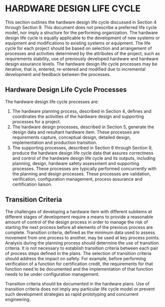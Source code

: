 # HARDWARE DESIGN LIFE CYCLE

This section outlines the hardware design life cycle discussed in Section 4 through Section 9. This document does not prescribe a preferred life cycle model, nor imply a structure for the performing organization. The hardware design life cycle is equally applicable to the development of new systems or equipment and modifications to existing systems or equipment. The life cycle for each project should be based on selection and arrangement of processes and activities determined by the attributes of the project, such as requirements stability, use of previously developed hardware and hardware design assurance levels. The hardware design life cycle processes may be iterative, that is, entered, re-entered and modified due to incremental development and feedback between the processes.

## Hardware Design Life Cycle Processes

The hardware design life cycle processes are:

1. The hardware planning process, described in Section 4, defines and coordinates the activities of the hardware design and supporting processes for a project.
2. The hardware design processes, described in Section 5, generate the design data and resultant hardware item. These processes are requirements capture, conceptual design, detailed design, implementation and production transition.
3. The supporting processes, described in Section 6 through Section 9, produce the hardware design life cycle data that assures correctness and control of the hardware design life cycle and its outputs, including planning, design, hardware safety assessment and supporting processes. These processes are typically performed concurrently with the planning and design processes. These processes are validation, verification, configuration management, process assurance and certification liaison.

## Transition Criteria

The challenges of developing a hardware item with different subitems at different stages of development require a means to provide a reasonable amount of control of the design process in order to manage the risk of starting the next process before all elements of the previous process are complete. Transition criteria, defined as the minimum data used to assess movement from one process to another, may be used at key process points. Analysis during the planning process should determine the use of transition criteria. It is not necessary to establish transition criteria between each pair of process steps defined in the plans. The selection of transition criteria should address the impact on safety. For example, before performing verification of a function for certification credit, the requirements for that function need to be documented and the implementation of that function needs to be under configuration management.

Transition criteria should be documented in the hardware plans. Use of transition criteria does not imply any particular life cycle model or prevent such development strategies as rapid prototyping and concurrent engineering.
